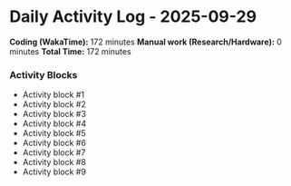 # Daily Activity Log - 2025-09-29

**Coding (WakaTime):** 172 minutes
**Manual work (Research/Hardware):** 0 minutes
**Total Time:** 172 minutes

### Activity Blocks
- Activity block #1
- Activity block #2
- Activity block #3
- Activity block #4
- Activity block #5
- Activity block #6
- Activity block #7
- Activity block #8
- Activity block #9
